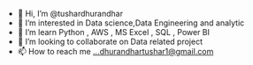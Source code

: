 - 👋 Hi, I’m @tushardhurandhar
- 👀 I’m interested in Data science,Data Engineering and analytic
- 🌱 I’m learn Python , AWS , MS Excel , SQL , Power BI
- 💞️ I’m looking to collaborate on Data related project 
- 📫 How to reach me ...dhurandhartushar1@gmail.com


<!---
tushardhurandhar/tushardhurandhar is a ✨ special ✨ repository because its `README.md` (this file) appears on your GitHub profile.
You can click the Preview link to take a look at your changes.
--->
